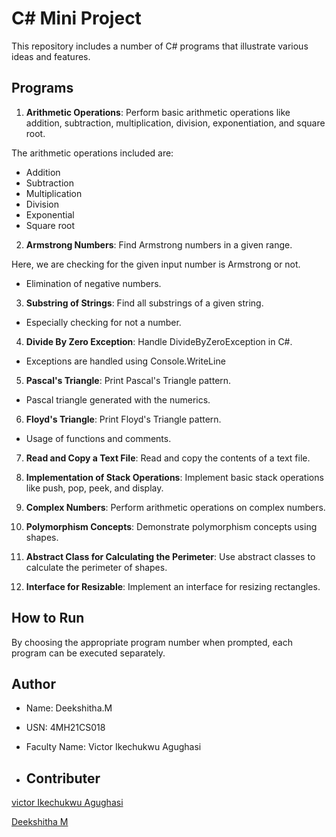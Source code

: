 # C# Mini Project

This repository includes a number of C# programs that illustrate various ideas and features.

## Programs

01. **Arithmetic Operations**: Perform basic arithmetic operations like addition, subtraction, multiplication, division, exponentiation, and square root.

The arithmetic operations included are:
 * Addition
 * Subtraction 
 * Multiplication 
 * Division 
 * Exponential
 * Square root


02. **Armstrong Numbers**: Find Armstrong numbers in a given range.

Here, we are checking for the given input number is Armstrong or not.
 * Elimination of negative numbers.


03. **Substring of Strings**: Find all substrings of a given string.
 * Especially checking for not a number.

  
04. **Divide By Zero Exception**: Handle DivideByZeroException in C#.
 * Exceptions are handled using Console.WriteLine
   
05. **Pascal's Triangle**: Print Pascal's Triangle pattern.
   * Pascal triangle generated with the numerics.

   
06. **Floyd's Triangle**: Print Floyd's Triangle pattern.
 * Usage of functions and comments.
   
07. **Read and Copy a Text File**: Read and copy the contents of a text file.

   
08. **Implementation of Stack Operations**: Implement basic stack operations like push, pop, peek, and display.

   
09. **Complex Numbers**: Perform arithmetic operations on complex numbers.

    
10. **Polymorphism Concepts**: Demonstrate polymorphism concepts using shapes.

    
11. **Abstract Class for Calculating the Perimeter**: Use abstract classes to calculate the perimeter of shapes.

    
12. **Interface for Resizable**: Implement an interface for resizing rectangles.

## How to Run

By choosing the appropriate program number when prompted, each program can be executed separately.

## Author

- Name: Deekshitha.M
- USN: 4MH21CS018
- Faculty Name: Victor Ikechukwu Agughasi

-   ## Contributer
  [victor Ikechukwu Agughasi](https://github.com/Victor-Ikechukwu )
  
  [Deekshitha M](https://github.com/deekshitha24)
  


